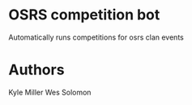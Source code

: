 # OSRS competition bot
Automatically runs competitions for osrs clan events

# Authors
Kyle Miller
Wes Solomon
